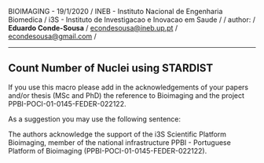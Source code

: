 BIOIMAGING - 19/1/2020 /
INEB -  Instituto Nacional de Engenharia Biomedica /
i3S - Instituto de Investigacao e Inovacao em Saude /
 /
author: /
**Eduardo Conde-Sousa** /
[econdesousa@ineb.up.pt](mailto:econdesousa@ineb.up.pt) /
[econdesousa@gmail.com](mailto:econdesousa@gmail.com) /

-------------------------------------------------------------------------- 
**Count Number of Nuclei using STARDIST**
--------------------------------------------------------------------------

If you use this macro please add in the acknowledgements 
of your papers and/or thesis (MSc and PhD) the reference 
to Bioimaging and the project PPBI-POCI-01-0145-FEDER-022122. 

As a suggestion you may use the following sentence:

The authors acknowledge the support of the i3S Scientific Platform 
Bioimaging, member of the national infrastructure 
PPBI - Portuguese Platform of Bioimaging (PPBI-POCI-01-0145-FEDER-022122).

